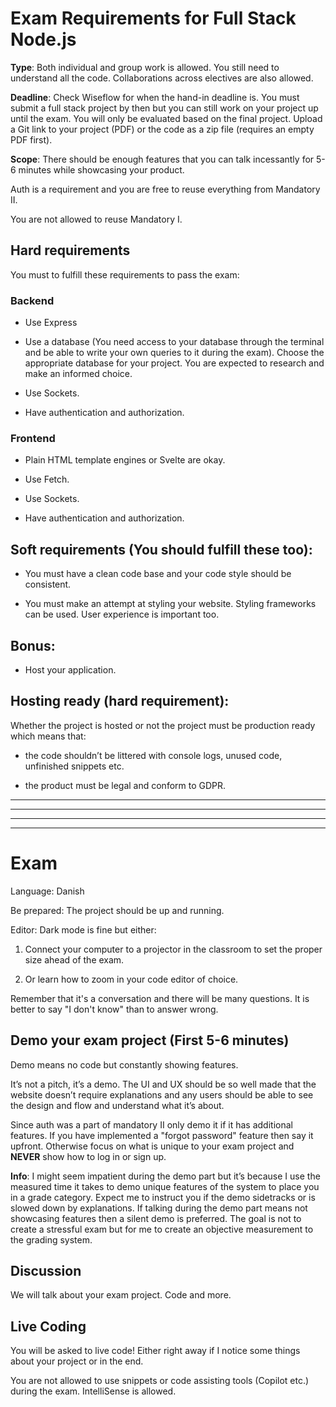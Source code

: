 # Exam Requirements for Full Stack Node.js

**Type**: Both individual and group work is allowed. You still need to understand all the code. Collaborations across electives are also allowed.

**Deadline**: Check Wiseflow for when the hand-in deadline is. You must submit a full stack project by then but you can still work on your project up until the exam. You will only be evaluated based on the final project. Upload a Git link to your project (PDF) or the code as a zip file (requires an empty PDF first). 

**Scope**: There should be enough features that you can talk incessantly for 5-6 minutes while showcasing your product. 

Auth is a requirement and you are free to reuse everything from Mandatory II.

You are not allowed to reuse Mandatory I. 

## Hard requirements

You must to fulfill these requirements to pass the exam:

### Backend

* Use Express

* Use a database (You need access to your database through the terminal and be able to write your own queries to it during the exam). Choose the appropriate database for your project. You are expected to research and make an informed choice.

* Use Sockets.

* Have authentication and authorization. 

### Frontend

* Plain HTML template engines or Svelte are okay.

* Use Fetch.

* Use Sockets.

* Have authentication and authorization. 

## Soft requirements (You should fulfill these too):

* You must have a clean code base and your code style should be consistent. 

* You must make an attempt at styling your website. Styling frameworks can be used. User experience is important too. 

## Bonus:

* Host your application.

## Hosting ready (hard requirement):

Whether the project is hosted or not the project must be production ready which means that: 

* the code shouldn’t be littered with console logs, unused code, unfinished snippets etc.

* the product must be legal and conform to GDPR. 

---
---
---
---

# Exam

Language: Danish

Be prepared: The project should be up and running. 

Editor: Dark mode is fine but either:

1. Connect your computer to a projector in the classroom to set the proper size ahead of the exam. 

2. Or learn how to zoom in your code editor of choice.

Remember that it's a conversation and there will be many questions. It is better to say "I don't know" than to answer wrong.

## Demo your exam project (First 5-6 minutes)

Demo means no code but constantly showing features.

It’s not a pitch, it’s a demo. The UI and UX should be so well made that the website doesn’t require explanations and any users should be able to see the design and flow and understand what it’s about.  

Since auth was a part of mandatory II only demo it if it has additional features. If you have implemented a "forgot password" feature then say it upfront. Otherwise focus on what is unique to your exam project and **NEVER** show how to log in or sign up. 

**Info**: I might seem impatient during the demo part but it’s because I use the measured time it takes to demo unique features of the system to place you in a grade category. Expect me to instruct you if the demo sidetracks or is slowed down by explanations. If talking during the demo part means not showcasing features then a silent demo is preferred. The goal is not to create a stressful exam but for me to create an objective measurement to the grading system.   


## Discussion

We will talk about your exam project. Code and more.

## Live Coding

You will be asked to live code! Either right away if I notice some things about your project or in the end. 

You are not allowed to use snippets or code assisting tools (Copilot etc.) during the exam. IntelliSense is allowed.
